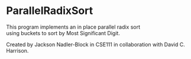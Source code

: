 # ParallelRadixSort
This program implements an in place parallel radix sort  
using buckets to sort by Most Significant Digit.  
  
Created by Jackson Nadler-Block in CSE111 in collaboration with David C. Harrison.
